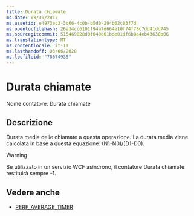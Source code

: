 ```yaml
---
title: Durata chiamate
ms.date: 03/30/2017
ms.assetid: e4973ec3-3c66-4c0b-b5d0-294b62c83f7d
ms.openlocfilehash: 26a34cc6101f94a7d664e10f74f78c7dd41dd745
ms.sourcegitcommit: 515469828d0f040e01bde01df6b8e4eb43630b06
ms.translationtype: MT
ms.contentlocale: it-IT
ms.lasthandoff: 03/06/2020
ms.locfileid: "78674935"
---
```

# <a name="calls-duration"></a>Durata chiamate
Nome contatore: Durata chiamate  
  
## <a name="description"></a>Descrizione  
 Durata media delle chiamate a questa operazione. La durata media viene calcolata in base a questa equazione: (N1-N0)/(D1-D0).  
  
> [!WARNING]
> Se utilizzato in un servizio WCF asincrono, il contatore Durata chiamate restituirà sempre -1.  
  
## <a name="see-also"></a>Vedere anche

- [PERF_AVERAGE_TIMER](https://docs.microsoft.com/previous-versions/windows/embedded/ms938538(v%3dmsdn.10))
